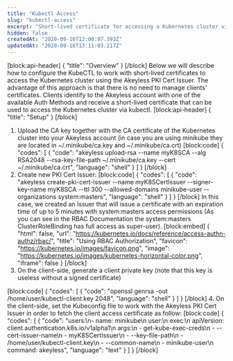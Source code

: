 ```yaml
---
title: "Kubectl Access"
slug: "kubectl-access"
excerpt: "Short-lived certificate for accessing a Kubernetes cluster via kubectl"
hidden: false
createdAt: "2020-09-16T12:00:07.393Z"
updatedAt: "2020-09-16T13:11:03.217Z"
---
```

[block:api-header]
{
  "title": "Overview"
}
[/block]
Below we will describe how to configure the KubeCTL to work with short-lived certificates to access the Kubernetes cluster using the Akeyless PKI Cert Issuer. The advantage of this approach is that there is no need to manage clients' certificates. Clients identify to the Akeyless account with one of the available  Auth Methods and receive a short-lived certificate that can be used to access the Kubernetes cluster via kubectl.
[block:api-header]
{
  "title": "Setup"
}
[/block]
1. Upload the CA key together with the CA certificate  of the Kubernetes cluster into your Akeyless account (in case you are using minikube they are located in ~/.minikube/ca.key and ~/.minikube/ca.crt)
[block:code]
{
  "codes": [
    {
      "code": "akeyless upload-rsa --name myK8SCA --alg RSA2048 --rsa-key-file-path ~/.minikube/ca.key --cert ~/.minikube/ca.crt",
      "language": "shell"
    }
  ]
}
[/block]
2. Create new PKI Cert Issuer:
[block:code]
{
  "codes": [
    {
      "code": "akeyless create-pki-cert-issuer --name myK8SCertIssuer --signer-key-name myK8SCA --ttl 300 --allowed-domains minikube-user --organizations system:masters",
      "language": "shell"
    }
  ]
}
[/block]
In this case, we created an Issuer that will issue a certificate with an expiration time of up to 5 minutes with system:masters access permissions (As you can see in the RBAC Documentation the system:masters ClusterRoleBinding has full access as super-user).
[block:embed]
{
  "html": false,
  "url": "https://kubernetes.io/docs/reference/access-authn-authz/rbac/",
  "title": "Using RBAC Authorization",
  "favicon": "https://kubernetes.io/images/favicon.png",
  "image": "https://kubernetes.io/images/kubernetes-horizontal-color.png",
  "iframe": false
}
[/block]
3. On the client-side, generate a client private key (note that this key is useless without a signed certificate)

[block:code]
{
  "codes": [
    {
      "code": "openssl genrsa -out /home/user/kubectl-client.key 2048",
      "language": "shell"
    }
  ]
}
[/block]
4. On the client-side, set the Kubeconfig file to work with the Akeyless PKI Cert Issuer in order to fetch the client access certificate as follow:
[block:code]
{
  "codes": [
    {
      "code": "users:\n- name: minikube\n  user:\n    exec:\n      apiVersion: client.authentication.k8s.io/v1alpha1\n      args:\n      - get-kube-exec-creds\n      - --cert-issuer-name\n      - myK8SCertIssuer\n      - --key-file-path\n      - /home/user/kubectl-client.key\n      - --common-name\n      - minikube-user\n      command: akeyless",
      "language": "text"
    }
  ]
}
[/block]